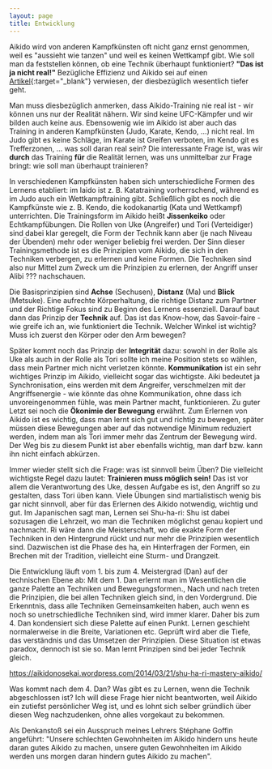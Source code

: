 ```yaml
---
layout: page
title: Entwicklung
---
```



<div class="container block" markdown="1">

Aikido wird von anderen Kampfkünsten oft nicht ganz ernst genommen, weil es "aussieht wie tanzen" und weil es keinen Wettkampf gibt. Wie soll man da feststellen können, ob eine Technik überhaupt funktioniert? **"Das ist ja nicht real!"** Bezügliche Effizienz und Aikido sei auf einen [Artikel](http://aikido-brunogonzalez.com/Online/Article/Effectiveness.pdf){:target="_blank"} verwiesen, der diesbezüglich wesentlich tiefer geht. 

Man muss diesbezüglich anmerken, dass Aikido-Training nie real ist - wir können uns nur der Realität nähern. Wir sind keine UFC-Kämpfer und wir bilden auch keine aus. Ebensowenig wie im Aikido ist aber auch das Training in anderen Kampfkünsten (Judo, Karate, Kendo, …) nicht real. Im Judo gibt es keine Schläge, im Karate ist Greifen verboten, im Kendo git es Trefferzonen, ... was soll daran real sein? Die interessante Frage ist, was wir **durch** das Training **für** die Realität lernen, was uns unmittelbar zur Frage bringt: wie soll man überhaupt trainieren?

In verschiedenen Kampfkünsten haben sich unterschiedliche Formen des Lernens etabliert: im Iaido ist z. B. Katatraining vorherrschend, während es im Judo auch ein Wettkampftraining gibt. Schließlich gibt es noch die Kampfkünste wie z. B. Kendo, die kodokanartig (Kata und Wettkampf) unterrichten. Die Trainingsform im Aikido heißt **Jissenkeiko** oder Echtkampfübungen. Die Rollen von Uke (Angreifer) und Tori (Verteidiger) sind dabei klar geregelt, die Form der Technik kann aber (je nach Niveau der Übenden) mehr oder weniger beliebig frei werden. Der Sinn dieser Trainingsmethode ist es die Prinzipien vom Aikido, die sich in den Techniken verbergen, zu erlernen und keine Formen. Die Techniken sind also nur Mittel zum Zweck um die Prinzipien zu erlernen, der Angriff unser Alibi ??? nachschauen.

Die Basisprinzipien sind **Achse** (Sechusen), **Distanz** (Ma) und **Blick** (Metsuke). Eine aufrechte Körperhaltung, die richtige Distanz zum Partner und der Richtige Fokus sind zu Beginn des Lernens essenziell. Darauf baut dann das Prinzip der **Technik** auf. Das ist das Know-how, das Savoir-faire - wie greife ich an, wie funktioniert die Technik. Welcher Winkel ist wichtig? Muss ich zuerst den Körper oder den Arm bewegen? 

Später kommt noch das Prinzip der **Integrität** dazu: sowohl in der Rolle als Uke als auch in der Rolle als Tori sollte ich meine Position stets so wählen, dass mein Partner mich nicht verletzen könnte. **Kommunikation** ist ein sehr wichtiges Prinzip im Aikido, vielleicht sogar das wichtigste. Aiki bedeutet ja Synchronisation, eins werden mit dem Angreifer, verschmelzen mit der Angriffsenergie - wie könnte das ohne Kommunikation, ohne dass ich unvoreingenommen fühle, was mein Partner macht, funktionieren. Zu guter Letzt sei noch die **Ökonimie der Bewegung** erwähnt. Zum Erlernen von Aikido ist es wichtig, dass man lernt sich gut und richtig zu bewegen, später müssen diese Bewegungen aber auf das notwendige Minimum reduziert werden, indem man als Tori immer mehr das Zentrum der Bewegung wird. Der Weg bis zu diesem Punkt ist aber ebenfalls wichtig, man darf bzw. kann ihn nicht einfach abkürzen.

Immer wieder stellt sich die Frage: was ist sinnvoll beim Üben? Die vielleicht wichtigste Regel dazu lautet: **Trainieren muss möglich sein!** Das ist vor allem die Verantwortung des Uke, dessen Aufgabe es ist, den Angriff so zu gestalten, dass Tori üben kann. Viele Übungen sind martialistisch wenig bis gar nicht sinnvoll, aber für das Erlernen des Aikido notwendig, wichtig und gut. Im Japanischen sagt man, Lernen sei Shu-ha-ri: Shu ist dabei sozusagen die Lehrzeit, wo man die Techniken möglichst genau kopiert und nachmacht. Ri wäre dann die Meisterschaft, wo die exakte Form der Techniken in den Hintergrund rückt und nur mehr die Prinzipien wesentlich sind. Dazwischen ist die Phase des ha, ein Hinterfragen der Formen, ein Brechen mit der Tradition, vielleicht eine Sturm- und Drangzeit.





Die Entwicklung läuft vom 1. bis zum 4. Meistergrad (Dan) auf der technischen Ebene ab: Mit dem 1. Dan erlernt man im Wesentlichen die ganze Palette an Techniken und Bewegungsformen.,  Nach und nach treten die Prinzipien, die bei allen Techniken gleich sind, in den Vordergrund. Die Erkenntnis, dass alle Techniken Gemeinsamkeiten haben, auch wenn es noch so unetrschiedliche Techniken sind, wird immer klarer. Daher bis zum 4. Dan kondensiert sich diese Palette auf einen Punkt.
Lernen geschieht normalerweise in die Breite, Variationen etc. Geprüft wird aber die Tiefe, das verständnis und das Umsetzen der Prinzipien. Diese Situation ist etwas paradox, dennoch ist sie so.
Man lernt 
Prinzipen sind bei jeder Technik gleich.


https://aikidonosekai.wordpress.com/2014/03/21/shu-ha-ri-mastery-aikido/

Was kommt nach dem 4. Dan? Was gibt es zu Lernen, wenn die Technik abgeschlossen ist? Ich will diese Frage hier nicht beantworten, weil Aikido ein zutiefst persönlicher Weg ist, und es lohnt sich selber gründlich über diesen Weg nachzudenken, ohne alles vorgekaut zu bekommen. 

Als Denkanstoß sei ein Ausspruch meines Lehrers Stéphane Goffin angeführt: "Unsere schlechten Gewohnheiten im Aikido hindern uns heute daran gutes Aikido zu machen, unsere guten Gewohnheiten im Aikido werden uns morgen daran hindern gutes Aikido zu machen".




</div>